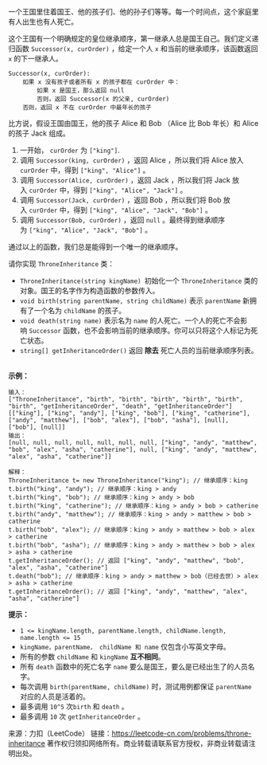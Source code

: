 一个王国里住着国王、他的孩子们、他的孙子们等等。每一个时间点，这个家庭里有人出生也有人死亡。

这个王国有一个明确规定的皇位继承顺序，第一继承人总是国王自己。我们定义递归函数 ```Successor(x, curOrder)``` ，给定一个人 ```x``` 和当前的继承顺序，该函数返回 ```x``` 的下一继承人。
```
Successor(x, curOrder):
    如果 x 没有孩子或者所有 x 的孩子都在 curOrder 中：
        如果 x 是国王，那么返回 null
        否则，返回 Successor(x 的父亲, curOrder)
    否则，返回 x 不在 curOrder 中最年长的孩子
```
比方说，假设王国由国王，他的孩子 Alice 和 Bob （Alice 比 Bob 年长）和 Alice 的孩子 Jack 组成。

1. 一开始， ```curOrder``` 为 ```["king"]```.
2. 调用 ```Successor(king, curOrder)``` ，返回 Alice ，所以我们将 Alice 放入 ```curOrder``` 中，得到 ```["king", "Alice"]``` 。
3. 调用 ```Successor(Alice, curOrder)``` ，返回 Jack ，所以我们将 Jack 放入 ```curOrder``` 中，得到 ```["king", "Alice", "Jack"]``` 。
4. 调用 ```Successor(Jack, curOrder)``` ，返回 Bob ，所以我们将 Bob 放入 ```curOrder``` 中，得到 ```["king", "Alice", "Jack", "Bob"]``` 。
5. 调用 ```Successor(Bob, curOrder)``` ，返回 ```null``` 。最终得到继承顺序为 ```["king", "Alice", "Jack", "Bob"]``` 。

通过以上的函数，我们总是能得到一个唯一的继承顺序。

请你实现 ```ThroneInheritance``` 类：

* ```ThroneInheritance(string kingName) ```初始化一个 ```ThroneInheritance``` 类的对象。国王的名字作为构造函数的参数传入。
* ```void birth(string parentName, string childName)``` 表示 ```parentName``` 新拥有了一个名为 ```childName``` 的孩子。
* ```void death(string name)``` 表示名为 ```name``` 的人死亡。一个人的死亡不会影响 ```Successor``` 函数，也不会影响当前的继承顺序。你可以只将这个人标记为死亡状态。
* ```string[] getInheritanceOrder()``` 返回 **除去** 死亡人员的当前继承顺序列表。
 

**示例：**
```
输入：
["ThroneInheritance", "birth", "birth", "birth", "birth", "birth", "birth", "getInheritanceOrder", "death", "getInheritanceOrder"]
[["king"], ["king", "andy"], ["king", "bob"], ["king", "catherine"], ["andy", "matthew"], ["bob", "alex"], ["bob", "asha"], [null], ["bob"], [null]]
输出：
[null, null, null, null, null, null, null, ["king", "andy", "matthew", "bob", "alex", "asha", "catherine"], null, ["king", "andy", "matthew", "alex", "asha", "catherine"]]

解释：
ThroneInheritance t= new ThroneInheritance("king"); // 继承顺序：king
t.birth("king", "andy"); // 继承顺序：king > andy
t.birth("king", "bob"); // 继承顺序：king > andy > bob
t.birth("king", "catherine"); // 继承顺序：king > andy > bob > catherine
t.birth("andy", "matthew"); // 继承顺序：king > andy > matthew > bob > catherine
t.birth("bob", "alex"); // 继承顺序：king > andy > matthew > bob > alex > catherine
t.birth("bob", "asha"); // 继承顺序：king > andy > matthew > bob > alex > asha > catherine
t.getInheritanceOrder(); // 返回 ["king", "andy", "matthew", "bob", "alex", "asha", "catherine"]
t.death("bob"); // 继承顺序：king > andy > matthew > bob（已经去世）> alex > asha > catherine
t.getInheritanceOrder(); // 返回 ["king", "andy", "matthew", "alex", "asha", "catherine"]
```

**提示：**

* ```1 <= kingName.length, parentName.length, childName.length, name.length <= 15```
* ```kingName，parentName， childName 和 name``` 仅包含小写英文字母。
* 所有的参数 ```childName``` 和 ```kingName``` **互不相同**。
* 所有 ```death``` 函数中的死亡名字 ```name``` 要么是国王，要么是已经出生了的人员名字。
* 每次调用 ```birth(parentName, childName)``` 时，测试用例都保证 ```parentName``` 对应的人员是活着的。
* 最多调用 ```10^5``` 次```birth``` 和 ```death``` 。
* 最多调用 ```10``` 次 ```getInheritanceOrder``` 。

来源：力扣（LeetCode）
链接：https://leetcode-cn.com/problems/throne-inheritance
著作权归领扣网络所有。商业转载请联系官方授权，非商业转载请注明出处。
